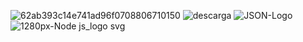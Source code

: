    




![62ab393c14e741ad96f0708806710150](https://user-images.githubusercontent.com/113071685/195964935-6b997234-c1db-4b5d-afe6-50f1e6da07cb.jpeg)
![descarga](https://user-images.githubusercontent.com/113071685/195965111-f3ad2063-306d-4a1b-97d9-5ebf798f15e6.png)
![JSON-Logo](https://user-images.githubusercontent.com/113071685/198755536-6a23ff9b-193f-4a74-8222-573394813e51.png)
![1280px-Node js_logo svg](https://user-images.githubusercontent.com/113071685/201802950-c8f337e5-59ec-4887-a632-325f8eb8b68b.png)









